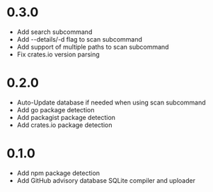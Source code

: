 # 0.3.0

- Add search subcommand
- Add --details/-d flag to scan subcommand
- Add support of multiple paths to scan subcommand
- Fix crates.io version parsing

# 0.2.0

- Auto-Update database if needed when using scan subcommand
- Add go package detection
- Add packagist package detection
- Add crates.io package detection

# 0.1.0

- Add npm package detection
- Add GitHub advisory database SQLite compiler and uploader